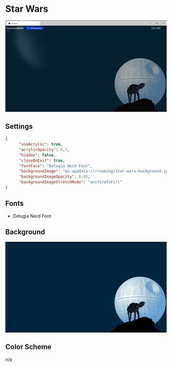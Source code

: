 # Star Wars

![Star Wars](images/star-wars.png)

## Settings

```json
{
      "useAcrylic": true,
      "acrylicOpacity": 0.5,
      "hidden": false,
      "closeOnExit": true,
      "fontFace": "Delugia Nerd Font",
      "backgroundImage": "ms-appdata:///roaming/star-wars-background.jpg",
      "backgroundImageOpacity": 0.65,
      "backgroundImageStretchMode": "uniformToFill"
}
```

## Fonts

- Delugia Nerd Font

## Background

![Star Wars](images/star-wars-background.jpg)

## Color Scheme

n/a
